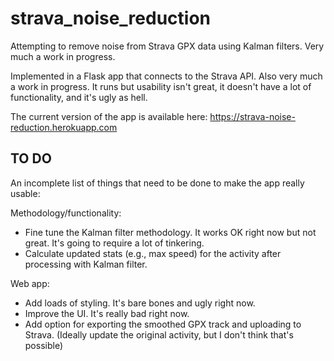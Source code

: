 # strava_noise_reduction

Attempting to remove noise from Strava GPX data using Kalman filters.
Very much a work in progress.

Implemented in a Flask app that connects to the Strava API.
Also very much a work in progress.
It runs but usability isn't great, it doesn't have a lot of functionality, and it's ugly as hell.

The current version of the app is available here:
https://strava-noise-reduction.herokuapp.com

## TO DO

An incomplete list of things that need to be done to make the app really usable:

Methodology/functionality:
* Fine tune the Kalman filter methodology. It works OK right now but not great. It's going to require a lot of tinkering.
* Calculate updated stats (e.g., max speed) for the activity after processing with Kalman filter.

Web app:
* Add loads of styling. It's bare bones and ugly right now.
* Improve the UI. It's really bad right now.
* Add option for exporting the smoothed GPX track and uploading to Strava. (Ideally update the original activity, but I don't think that's possible)
